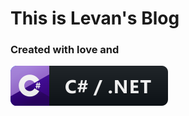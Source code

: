 # This is Levan's Blog



### Created with love and

![C# and .NET](https://raw.githubusercontent.com/MikeCodesDotNET/ColoredBadges/master/svg/dev/languages/csharp_dotnet.svg) 